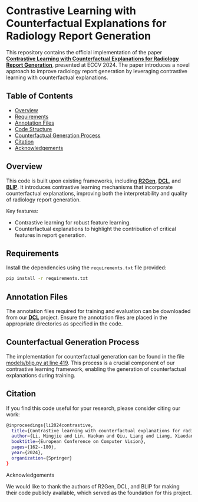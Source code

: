 # Contrastive Learning with Counterfactual Explanations for Radiology Report Generation

This repository contains the official implementation of the paper **[Contrastive Learning with Counterfactual Explanations for Radiology Report Generation](https://link.springer.com/chapter/10.1007/978-3-031-72775-7_10)**, presented at ECCV 2024. The paper introduces a novel approach to improve radiology report generation by leveraging contrastive learning with counterfactual explanations.

## Table of Contents
- [Overview](#overview)
- [Requirements](#requirements)
- [Annotation Files](#annotation-files)
- [Code Structure](#code-structure)
- [Counterfactual Generation Process](#counterfactual-generation-process)
- [Citation](#citation)
- [Acknowledgements](#acknowledgements)

## Overview
This code is built upon existing frameworks, including **[R2Gen](https://github.com/cuhksz-nlp/R2Gen)**, **[DCL](https://github.com/mlii0117/DCL)**, and **[BLIP](https://github.com/salesforce/BLIP)**. It introduces contrastive learning mechanisms that incorporate counterfactual explanations, improving both the interpretability and quality of radiology report generation.

Key features:
- Contrastive learning for robust feature learning.
- Counterfactual explanations to highlight the contribution of critical features in report generation.

## Requirements
Install the dependencies using the `requirements.txt` file provided:
```bash
pip install -r requirements.txt
```

## Annotation Files

The annotation files required for training and evaluation can be downloaded from our **[DCL](https://github.com/mlii0117/DCL)** project. Ensure the annotation files are placed in the appropriate directories as specified in the code.


## Counterfactual Generation Process

The implementation for counterfactual generation can be found in the file [models/blip.py at line 419](https://github.com/mlii0117/CoFE/blob/main/models/blip.py#L419). This process is a crucial component of our contrastive learning framework, enabling the generation of counterfactual explanations during training.

## Citation

If you find this code useful for your research, please consider citing our work:

```bash
@inproceedings{li2024contrastive,
  title={Contrastive learning with counterfactual explanations for radiology report generation},
  author={Li, Mingjie and Lin, Haokun and Qiu, Liang and Liang, Xiaodan and Chen, Ling and Elsaddik, Abdulmotaleb and Chang, Xiaojun},
  booktitle={European Conference on Computer Vision},
  pages={162--180},
  year={2024},
  organization={Springer}
}
```

Acknowledgements

We would like to thank the authors of R2Gen, DCL, and BLIP for making their code publicly available, which served as the foundation for this project.
